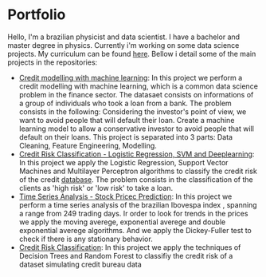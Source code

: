 # Portfolio

Hello,
I'm a brazilian physicist and data scientist. I have a bachelor and master degree in physics. Currently i'm working on some data science projects. My curriculum can be found [here](https://github.com/lucimariosousa/curriculum). Bellow i detail some of the main projects in the repositories:

- [Credit modelling with machine learning](https://github.com/lucimariosousa/Credit-modelling-with-machine-learning): In this project we perform a credit modelling with machine learning, which is a common data science problem in the finance sector. The datasaet consists on informations of a group of individuals who took a loan from a bank. The problem consists in the following: Considering the investor's point of view, we want to avoid people that will default their loan. Create a machine learning model to allow a conservative investor to avoid people that will default on their loans. This project is separated into 3 parts: Data Cleaning, Feature Engineering, Modelling.
- [Credit Risk Classification - Logistic Regression, SVM and Deeplearning](https://github.com/lucimariosousa/Credit-Risk-Classification-Logistic-Regression-SVM-and-Deeplearning): In this project we apply the Logistic Regression, Support Vector Machines and Multilayer Perceptron algorithms to classify the credit risk of the credit [database](https://www.kaggle.com/datasets/laotse/credit-risk-dataset). The problem consists in the classification of the clients as 'high risk' or 'low risk' to take a loan. 
- [Time Series Analysis - Stock Pricec Prediction](https://github.com/lucimariosousa/Time-Series-Analysis---Stock-Prices-Prediction): In this project we perform a time series analysis of the brazilian Ibovespa index , spanning a range from 249 trading days. Ir order to look for trends in the prices we apply the moving averege, exponential averege and double exponential averege algorithms. And we apply the Dickey-Fuller test to check if there is any stationary behavior.
- [Credit Risk Classification](https://github.com/lucimariosousa/Classification---Decision-Trees-and-Random-Forest): In this project we apply the techniques of Decision Trees and Random Forest to classifiy the credit risk of a dataset simulating credit bureau data


<!--
**lucimariosousa/lucimariosousa** is a ✨ _special_ ✨ repository because its `README.md` (this file) appears on your GitHub profile.

Here are some ideas to get you started:

- 🔭 I’m currently working on ...
- 🌱 I’m currently learning ...
- 👯 I’m looking to collaborate on ...
- 🤔 I’m looking for help with ...
- 💬 Ask me about ...
- 📫 How to reach me: ...
- 😄 Pronouns: ...
- ⚡ Fun fact: ...
-->
